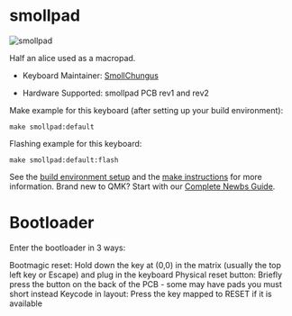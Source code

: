 # smollpad

![smollpad](https://i.imgur.com/kPiQN6J.jpeg)

Half an alice used as a macropad.

* Keyboard Maintainer: [SmollChungus](https://github.com/smollchungus/)

* Hardware Supported: smollpad PCB rev1 and rev2

Make example for this keyboard (after setting up your build environment):

    make smollpad:default

Flashing example for this keyboard:

    make smollpad:default:flash

See the [build environment setup](https://docs.qmk.fm/#/getting_started_build_tools) and the [make instructions](https://docs.qmk.fm/#/getting_started_make_guide) for more information.
Brand new to QMK? Start with our [Complete Newbs Guide](https://docs.qmk.fm/#/newbs).

# Bootloader
Enter the bootloader in 3 ways:

Bootmagic reset: Hold down the key at (0,0) in the matrix (usually the top left key or Escape) and plug in the keyboard
Physical reset button: Briefly press the button on the back of the PCB - some may have pads you must short instead
Keycode in layout: Press the key mapped to RESET if it is available
